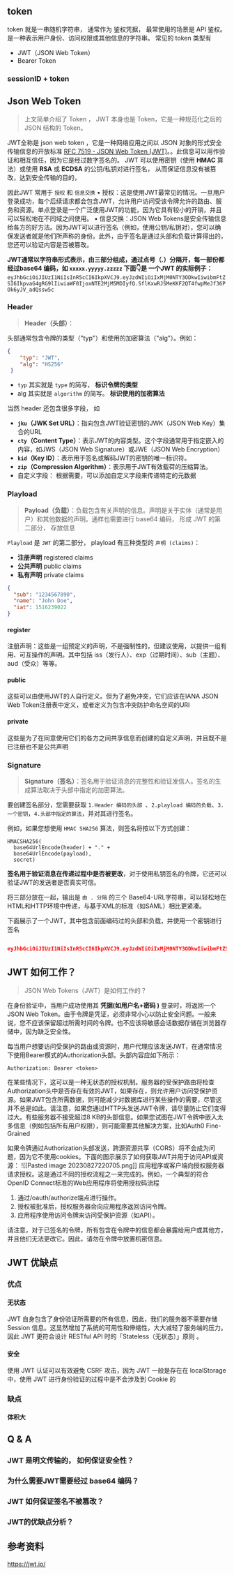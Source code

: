 ## token
token 就是一串随机字符串， 通常作为 鉴权凭据， 最常使用的场景是 API 鉴权。是一种表示用户身份、访问权限或其他信息的字符串。 常见的 token 类型有 
- JWT（JSON Web Token）
- Bearer Token 

### sessionID + token

## Json Web Token
> 上文简单介绍了 Token ， JWT 本身也是 Token，它是一种规范化之后的 JSON 结构的 Token。

JWT全称是 json web token ，它是一种网络应用之间以 JSON 对象的形式安全传输信息的开放标准 [RFC 7519 - JSON Web Token (JWT)](https://datatracker.ietf.org/doc/html/rfc7519)。。此信息可以用作验证和相互信任，因为它是经过数字签名的。
JWT 可以使用密钥（使用 **HMAC** 算法）或使用 **RSA** 或 **ECDSA** 的公钥/私钥对进行签名， 从而保证信息没有被篡改，达到安全传输的目的， 

因此JWT 常用于 `授权` 和 `信息交换` 
• 授权：这是使用JWT最常见的情况。一旦用户登录成功，每个后续请求都会包含JWT，允许用户访问受该令牌允许的路由、服务和资源。单点登录是一个广泛使用JWT的功能，因为它具有较小的开销，并且可以轻松地在不同域之间使用。
• 信息交换：JSON Web Tokens是安全传输信息给各方的好方法。因为JWT可以进行签名（例如，使用公钥/私钥对），您可以确保发送者就是他们所声称的身份。此外，由于签名是通过头部和负载计算得出的，您还可以验证内容是否被篡改。


**JWT通常以字符串形式表示，由三部分组成，通过点号（.）分隔开，每一部份都经过base64 编码，如 `xxxxx.yyyyy.zzzzz` 下面👇是 一个JWT 的实际例子：**
`eyJhbGciOiJIUzI1NiIsInR5cCI6IkpXVCJ9.eyJzdWIiOiIxMjM0NTY3ODkwIiwibmFtZSI6IkpvaG4gRG9lIiwiaWF0IjoxNTE2MjM5MDIyfQ.SflKxwRJSMeKKF2QT4fwpMeJf36POk6yJV_adQssw5c
`

### Header
>   **Header（头部）**：

头部通常包含令牌的类型（"typ"）和使用的加密算法（"alg"）。例如：
```json
{
	"typ": "JWT", 
	"alg": "HS256"
 }
```

- `typ` 其实就是 `type` 的简写， **标识令牌的类型**
- alg 其实就是  `algorithm` 的简写。 **标识使用的加密算法**

当然 header 还包含很多字段， 如
- **`jku`（JWK Set URL）**：指向包含JWT验证密钥的JWK（JSON Web Key）集合的URL
- **`cty`（Content Type）**：表示JWT的内容类型。这个字段通常用于指定嵌入的内容，如JWS（JSON Web Signature）或JWE（JSON Web Encryption）
- **`kid`（Key ID）**：表示用于签名或解码JWT的密钥的唯一标识符。
- **`zip`（Compression Algorithm）**：表示用于JWT有效载荷的压缩算法。
- 自定义字段： 根据需要，可以添加自定义字段来传递特定的元数据

### Playload
> **Payload（负载）**：负载包含有关声明的信息。声明是关于实体（通常是用户）和其他数据的声明。通样也需要进行 base64 编码， 形成 JWT 的第二部分， 存放信息

`Playload` 是 `JWT` 的第二部分， playload 有三种类型的 `声明 (claims)`： 
- **注册声明**  registered claims
- **公共声明**  public claims
- **私有声明** private claims

```json
{
  "sub": "1234567890",
  "name": "John Doe",
  "iat": 1516239022
}
```
#### register
注册声明：这些是一组预定义的声明，不是强制性的，但建议使用，以提供一组有用、可互操作的声明。其中包括 iss（发行人）、exp（过期时间）、sub（主题）、aud（受众）等等。
#### public
这些可以由使用JWT的人自行定义。但为了避免冲突，它们应该在IANA JSON Web Token注册表中定义，或者定义为包含冲突防护命名空间的URI
#### private
这些是为了在同意使用它们的各方之间共享信息而创建的自定义声明，并且既不是已注册也不是公共声明

### Signature
> **Signature（签名）**：签名用于验证消息的完整性和验证发信人。签名的生成算法取决于头部中指定的加密算法。

要创建签名部分，您需要获取 `1.Header 编码的头部 `、`2.playload 编码的负载`、`3.一个密钥`，`4.头部中指定的算法`，并对其进行签名。

例如，如果您想使用 `HMAC SHA256` 算法，则签名将按以下方式创建：
```
HMACSHA256(
  base64UrlEncode(header) + "." +
  base64UrlEncode(payload),
  secret)
```

**签名用于验证消息在传递过程中是否被更改**，对于使用私钥签名的令牌，它还可以验证JWT的发送者是否真实可信。

将三部分放在一起，输出是 `由 . 分隔` 的三个 Base64-URL字符串，可以轻松地在HTML和HTTP环境中传递，与基于XML的标准（如SAML）相比更紧凑。

下面展示了一个JWT，其中包含前面编码过的头部和负载，并使用一个密钥进行签名
```json

eyJhbGciOiJIUzI1NiIsInR5cCI6IkpXVCJ9.eyJzdWIiOiIxMjM0NTY3ODkwIiwibmFtZSI6IkpvaG4gRG9lIiwiaWF0IjoxNTE2MjM5MDIyfQ.SflKxwRJSMeKKF2QT4fwpMeJf36POk6yJV_adQssw5c
```

## JWT 如何工作？
> JSON Web Tokens（JWT）是如何工作的？

在身份验证中，当用户成功使用其 **凭据(如用户名+密码 )** 登录时，将返回一个JSON Web Token。由于令牌是凭证，必须非常小心以防止安全问题。一般来说，您不应该保留超过所需时间的令牌。也不应该将敏感会话数据存储在浏览器存储中，因为缺乏安全性。

每当用户想要访问受保护的路由或资源时，用户代理应该发送JWT，在通常情况下使用Bearer模式的Authorization头部。头部内容应如下所示：
```http
Authorization: Bearer <token>
```

在某些情况下，这可以是一种无状态的授权机制。服务器的受保护路由将检查Authorization头中是否存在有效的JWT，如果存在，则允许用户访问受保护资源。如果JWT包含所需数据，则可能减少对数据库进行某些操作的需要，尽管这并不总是如此。请注意，如果您通过HTTP头发送JWT令牌，请尽量防止它们变得过大。有些服务器不接受超过8 KB的头部信息。如果您试图在JWT令牌中嵌入太多信息（例如包括所有用户权限），则可能需要其他解决方案，比如Auth0 Fine-Grained


如果令牌通过Authorization头部发送，跨源资源共享（CORS）将不会成为问题，因为它不使用cookies。下面的图示展示了如何获取JWT并用于访问API或资源：
![[Pasted image 20230827220705.png]]
应用程序或客户端向授权服务器请求授权。这是通过不同的授权流程之一来完成的。例如，一个典型的符合OpenID Connect标准的Web应用程序将使用授权码流程
1. 通过/oauth/authorize端点进行操作。
2. 授权被批准后，授权服务器会向应用程序返回访问令牌。
3. 应用程序使用访问令牌来访问受保护资源（如API）。

请注意，对于已签名的令牌，所有包含在令牌中的信息都会暴露给用户或其他方，并且他们无法更改它。因此，请勿在令牌中放置机密信息。

## JWT 优缺点
### 优点

#### 无状态
JWT 自身包含了身份验证所需要的所有信息，因此，我们的服务器不需要存储 Session 信息。这显然增加了系统的可用性和伸缩性，大大减轻了服务端的压力。因此 JWT 更符合设计 RESTful API 时的「Stateless（无状态）」原则 。

#### 安全
使用 JWT 认证可以有效避免 CSRF 攻击，因为 JWT 一般是存在在 localStorage 中，使用 JWT 进行身份验证的过程中是不会涉及到 Cookie 的

### 缺点
#### 体积大

## Q & A

### JWT 是明文传输的， 如何保证安全性？

### 为什么需要JWT需要经过 base64 编码？

### JWT 如何保证签名不被篡改？

### JWT的优缺点分析？


## 参考资料
https://jwt.io/